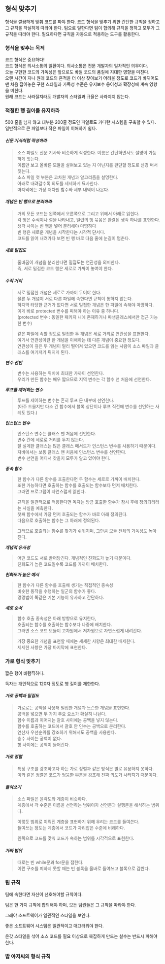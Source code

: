 ## **형식 맞추기**

형식을 깔끔하게 맞춰 코드를 짜야 한다. 코드 형식을 맞추기 위한 간단한 규칙을 정하고 그 규칙을 착실하게 따라야 한다. 팀으로 일한다면 팀이 합의해 규칙을 정하고 모두가 그 규칙을 따라야 한다. 필요하다면 규칙을 자동으로 적용하는 도구를 활용한다.

### **형식을 맞추는 목적**

코드 형식은 중요하다!  
코드 형식은 의사소통의 일환이다. 의사소통은 전문 개발자의 일차적인 의무이다.  
오늘 구현한 코드의 가독성은 앞으로도 바뀔 코드의 품질에 지대한 영향을 미친다.  
오랜 시간이 지나 원래 코드의 흔적을 더 이상 찾아보기 어려울 정도로 코드가 바뀌어도 맨 처음 잡아놓은 구현 스타일과 가독성 수준은 유지보수 용이성과 확장성에 계속 영향을 미친다.  
원래 코드는 사라질지라도 개발자의 스타일과 규율은 사라지지 않는다.

### **적절한 행 길이를 유지하라**

500 줄을 넘지 않고 대부분 200줄 정도인 파일로도 커다란 시스템을 구축할 수 있다.  
일반적으로 큰 파일보다 작은 파일이 이해하기 쉽다.

#### **_신문 기사처럼 작성하라_**  

> 소스 파일도 신문 기사와 비슷하게 작성한다. 이름은 간단하면서도 설명이 가능하게 짓는다.  
> 이름만 보고 올바른 모듈을 살펴보고 있는 지 아닌지를 판단할 정도로 신경 써서 짓는다.  
> 소스 파일 첫 부분은 고차원 개념과 알고리즘을 설명한다.  
> 아래로 내려갈수록 의도를 세세하게 묘사한다.  
> 마지막에는 가장 저차원 함수와 세부 내역이 나온다.

#### **_개념은 빈 행으로 분리하라_**

> 거의 모든 코드는 왼쪽에서 오른쪽으로 그리고 위에서 아래로 읽힌다.  
> 각 행은 수식이나 절을 나타내고, 일련의 행 묶음은 완결된 생각 하나를 표현한다.  
> 생각 사이는 빈 행을 넣어 분리해야 마땅하다  
> 빈 행은 새로운 개념을 시작한다는 시각적 단서다.  
> 코드를 읽어 내려가다 보면 빈 행 바로 다음 줄에 눈길이 멈춘다.

#### **_새로 밀집도_**

> 줄바꿈이 개념을 분리한다면 밀집도는 연관성을 의미한다.  
> 즉, 서로 밀접한 코드 행은 세로로 가까이 놓여야 한다.

#### **_수직 거리_**

> 서로 밀접한 개념은 세로로 가까이 두어야 한다.  
> 물론 두 개념이 서로 다른 파일에 속한다면 규칙이 통하지 않는다.  
> 하지막 타당한 근거가 없다면 서로 밀접한 개념은 한 파일에 속해야 마땅하다.  
> 이게 바로 protected 변수를 피해야 하는 이유 중 하나다.  
> (protected 변수 : 동일한 패키지 내에 존재하거나 파생클래스에서만 접근 가능한 변수)  
>   
> 같은 파일에 속할 정도로 밀접한 두 개념은 세로 거리로 연관성을 표현한다.  
> 여기서 연관성이란 한 개념을 이해하는 데 다른 개념이 중요한 정도다.  
> 연관성이 깊은 두 개념이 멀리 떨어져 있으면 코드를 읽는 사람이 소스 파일과 클래스를 여기저기 뒤지게 된다.  
>   
 _**변수 선언**_  
> 변수는 사용하는 위치에 최대한 가까이 선언한다.  
> 우리가 만든 함수는 매우 짧으므로 지역 변수는 각 함수 맨 처음에 선언한다.  
>   
 _**루프를 제어하는 변수**_
> 루프를 제어하는 변수는 흔히 루프 문 내부에 선언한다.  
> (아주 드물지만 다소 긴 함수에서 블록 상단이나 루프 직전에 변수를 선언하는 사례도 있다.)
>   
 _**인스턴스 변수**_ 
> 인스턴스 변수는 클래스 맨 처음에 선언한다.  
> 변수 간에 세로로 거리를 두지 않는다.  
> 잘 설계한 클래스는 많은 클래스 메서드가 인스턴스 변수를 사용하기 때문이다.  
> 자바에서는 보통 클래스 맨 처음에 인스턴스 변수를 선언한다.  
> 변수 선언을 어디서 찾을지 모두가 알고 있어야 한다.  
>   
_**종속 함수**_  
> 한 함수가 다른 함수를 호출한다면 두 함수는 세로로 가까이 배치한다.  
> 또한 가능하다면 호출하는 함수를 호출되는 함수보다 먼저 배치한다.  
> 그러면 프로그램이 자연스럽게 읽힌다.  
>   
> 규칙을 일관적으로 적용한다면 독자는 방금 호출한 함수가 잠시 후에 정의되리라는 사실을 예측한다.  
> 첫째 함수에서 가장 먼저 호출되는 함수가 바로 아래 정의된다.  
> 다음으로 호출하는 함수는 그 아래에 정의된다.  
>   
> 그러므로 호출되는 함수를 찾기가 쉬워지며, 그만큼 모듈 전체의 가독성도 높아진다.  
>   
 _**개념적 유사성**_  
> 어떤 코드도 서로 끌어당긴다. 개념적인 친화도가 높기 때문이다.  
> 친화도가 높은 코드일수록 코드를 가까이 배치한다.  
>   
 _**친화도가 높은 예시**_  
> 한 함수가 다른 함수를 호출해 생기는 직접적인 종속성  
> 비슷한 동작을 수행하는 일군의 함수가 좋다.  
> 명명법이 똑같은 기본 기능이 유사하고 간단하다.   
>   
 _**세로 순서**_  
> 함수 호출 종속성은 아래 방향으로 유지한다,  
> 호출되는 함수를 호출하는 함수보다 나중에 배치한다.  
> 그러면 소스 코드 모듈이 고차원에서 저차원으로 자연스럽게 내려간다.  
>   
> 가장 중요한 개념을 표현할 때에는 세세한 사항은 최대한 배제한다.  
> 세세한 사항은 가장 마지막에 표현한다.

### **가로 형식 맞추기**

짧은 행이 바람직하다.

독자는 개인적으로 120자 정도로 행 길이를 제한한다.

#### **_가로 공백과 밀집도_**

> 가로로는 공백을 사용해 밀접한 개념과 느슨한 개념을 표현한다.  
> 공백을 넣으면 두 가지 주요 요소가 확실히 나뉜다.  
> 함수 이름과 이어지는 괄호 사이에는 공백을 넣지 않는다.  
> 함수를 호출하는 코드에서 괄호 안 인수는 공백으로 분리한다.  
> 연산자 우선순위를 강조하기 위해서도 공백을 사용한다.  
> 승수 사이는 공백이 없다.  
> 항 사이에는 공백이 들어간다.

#### _**가로 정렬**_

> 특정 구조를 강조하고자 하는 가로 정렬과 같은 방식은 별로 유용하지 못하다.   
> 이와 같은 정렬은 코드가 엉뚱한 부분을 강조해 진짜 의도가 사라지기 때문이다.

#### _**들여쓰기**_

> 소스 파일은 윤곽도와 계층이 비슷하다.  
> 계층에서 각 수준은 이름을 선언하는 범위이자 선언문과 실행문을 해석하는 범위다.  
>   
> 이렇듯 범위로 이뤄진 계층을 표현하기 위해 우리는 코드를 들여쓴다.  
> 들여쓰는 정도는 계층에서 코드가 자리잡은 수준에 비례하다.  
>   
> 왼쪽으로 코드를 맞춰 코드가 속하는 범위를 시각적으로 표현한다.

#### _**가짜 범위**_

> 때로는 빈 while문과 for문을 접한다.   
> 이런 구조를 피하지 못할 때는 빈 블록을 올바로 들여쓰고 블록으로 감싼다.

### **팀 규칙**

팀에 속한다면 자신이 선호해야할 규칙이다.

팀은 한 가지 규칙에 합의해야 하며, 모든 팀원들은 그 규칙을 따라야 한다.

그래야 소프트웨어가 일관적인 스타일을 보인다.

좋은 소프트웨어 시스템은 일관적이고 매끄러워야 한다.

온갖 스타일을 섞어 소스 코드를 필요 이상으로 복잡하게 만드는 실수는 반드시 피해야 한다.

### **밥 아저씨의 형식 규칙**

